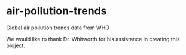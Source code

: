 # air-pollution-trends
Global air pollution trends data from WHO

We would like to thank Dr. Whitworth for his assistance in creating this project.

